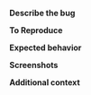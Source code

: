 **Describe the bug**
<!--- I was attempting to configure a Google Analytics Setup Dimensions job in my froyo account (AID 4037), but was unable to start the job since I could not select a web property. --->

**To Reproduce**
<!---
Steps to reproduce the behavior:
1. Go to Data > Jobs
2. Click "Create New Job"
3. Select Google Marketing (Google Analytics) from list of providers
4. Select "Setup Dimensions"
5. Select an existing Google Marketing Authorization (or create new authorization)
6. Fill in Label field
7. Select Google account from Google Ads Account "Choose Option..." dropdown
8. Note that Web Property still has no available options to select
9. Click Start Export (you will then see that Web Property "options unavailable" dropdown is now red)
--->

**Expected behavior**
<!--- Setup Dimensions job starts --->

**Screenshots**
<!---  --->

**Additional context**
<!--- I'm not sure if this impacts things at all, but the I am using Google Analytics 4 --->
